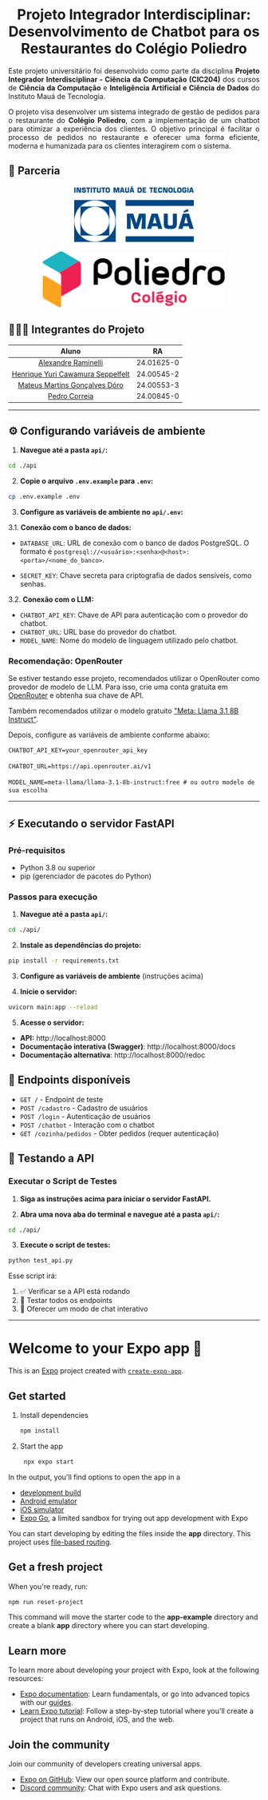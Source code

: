 <h1 align="center">Projeto Integrador Interdisciplinar:<br>Desenvolvimento de Chatbot para os Restaurantes do Colégio Poliedro</h1>

<!-- Introdução -->
<p align="justify">Este projeto universitário foi desenvolvido como parte da disciplina <strong>Projeto Integrador Interdisciplinar - Ciência da Computação (CIC204)</strong> dos cursos de <strong>Ciência da Computação</strong> e <strong>Inteligência Artificial e Ciência de Dados</strong> do Instituto Mauá de Tecnologia.</p>
<p align="justify">O projeto visa desenvolver um sistema integrado de gestão de pedidos para o restaurante do <strong>Colégio Poliedro</strong>, com a implementação de um chatbot para otimizar a experiência dos clientes. O objetivo principal é facilitar o processo de pedidos no restaurante e oferecer uma forma eficiente, moderna e humanizada para os clientes interagirem com o sistema.</p>

<!-- Parceria -->

## 🤝 Parceria

<div align="center" style="display: flex; flex-direction: row; align-items: center; width: 100%; justify-content: center; gap: 16px; flex-wrap: wrap;">
    <!-- IMT -->
    <a href="https://www.maua.br" target="_blank">
        <img height="112px" src="./docs/images/logos/logo-IMT.png" alt="Instituto Mauá de Tecnologia">
    </a>
    <!-- Poliedro -->
    <a href="https://www.colegiopoliedro.com.br" target="_blank">
        <img height="112px" src="./docs/images/logos/logo-Poliedro.svg" alt="Colégio Poliedro">
    </a>
</div>

<!-- Integrantes -->

## 🧑🏻‍💻 Integrantes do Projeto

|                                   Aluno                                    |     RA     |
| :------------------------------------------------------------------------: | :--------: |
|        [Alexandre Raminelli](https://github.com/alexandreraminelli)        | 24.01625-0 |
| [Henrique Yuri Cawamura Seppelfelt](https://github.com/HenriqueSeppelfelt) | 24.00545-2 |
|      [Mateus Martins Gonçalves Dóro ](https://github.com/mateusmats)       | 24.00553-3 |
|            [Pedro Correia ](https://github.com/PedroCorreia73)             | 24.00845-0 |

---

<!-- Instruções para configurar variáveis de ambiente -->

## ⚙️ Configurando variáveis de ambiente

1. **Navegue até a pasta `api/`:**

```bash
cd ./api
```

2. **Copie o arquivo `.env.example` para `.env`:**

```bash
cp .env.example .env
```

3. **Configure as variáveis de ambiente no `api/.env`:**

<!-- Variáveis de ambiente do banco de dados -->

3.1. **Conexão com o banco de dados:**

- `DATABASE_URL`: URL de conexão com o banco de dados PostgreSQL. O formato é `postgresql://<usuário>:<senha>@<host>:<porta>/<nome_do_banco>`.

- `SECRET_KEY`: Chave secreta para criptografia de dados sensíveis, como senhas.

<!-- Variáveis de ambiente do chatbot -->

3.2. **Conexão com o LLM:**

- `CHATBOT_API_KEY`: Chave de API para autenticação com o provedor do chatbot.
- `CHATBOT_URL`: URL base do provedor do chatbot.
- `MODEL_NAME`: Nome do modelo de linguagem utilizado pelo chatbot.

<!-- Instruções para usar o OpenRouter -->

### Recomendação: OpenRouter

Se estiver testando esse projeto, recomendados utilizar o OpenRouter como provedor de modelo de LLM. Para isso, crie uma conta gratuita em [OpenRouter](https://openrouter.ai/) e obtenha sua chave de API.

Também recomendados utilizar o modelo gratuito ["Meta: Llama 3.1 8B Instruct"](https://openrouter.ai/meta-llama/llama-3.1-8b-instruct:free).

Depois, configure as variáveis de ambiente conforme abaixo:

```env
CHATBOT_API_KEY=your_openrouter_api_key

CHATBOT_URL=https://api.openrouter.ai/v1

MODEL_NAME=meta-llama/llama-3.1-8b-instruct:free # ou outro modelo de sua escolha
```

---

<!-- Instruções para iniciar o servidor FastAPI -->

## ⚡ Executando o servidor FastAPI

### Pré-requisitos

- Python 3.8 ou superior
- pip (gerenciador de pacotes do Python)

### Passos para execução

1. **Navegue até a pasta `api/`:**

```bash
cd ./api/
```

2. **Instale as dependências do projeto:**

```bash
pip install -r requirements.txt
```

3. **Configure as variáveis de ambiente** (instruções acima)

4. **Inicie o servidor:**

```bash
uvicorn main:app --reload
```

5. **Acesse o servidor:**

- **API:** http://localhost:8000
- **Documentação interativa (Swagger)**: http://localhost:8000/docs
- **Documentação alternativa**: http://localhost:8000/redoc

## 📡 Endpoints disponíveis

- `GET /` - Endpoint de teste
- `POST /cadastro` - Cadastro de usuários
- `POST /login` - Autenticação de usuários
- `POST /chatbot` - Interação com o chatbot
- `GET /cozinha/pedidos` - Obter pedidos (requer autenticação)

## 🧪 Testando a API

### Executar o Script de Testes

1. **Siga as instruções acima para iniciar o servidor FastAPI.**

2. **Abra uma nova aba do terminal e navegue até a pasta `api/`:**

```bash
cd ./api/
```

3. **Execute o script de testes:**

```bash
python test_api.py
```

Esse script irá:

1. ✅ Verificar se a API está rodando
2. 🧪 Testar todos os endpoints
3. 💬 Oferecer um modo de chat interativo

---

# Welcome to your Expo app 👋

This is an [Expo](https://expo.dev) project created with [`create-expo-app`](https://www.npmjs.com/package/create-expo-app).

## Get started

1. Install dependencies

   ```bash
   npm install
   ```

2. Start the app

   ```bash
    npx expo start
   ```

In the output, you'll find options to open the app in a

- [development build](https://docs.expo.dev/develop/development-builds/introduction/)
- [Android emulator](https://docs.expo.dev/workflow/android-studio-emulator/)
- [iOS simulator](https://docs.expo.dev/workflow/ios-simulator/)
- [Expo Go](https://expo.dev/go), a limited sandbox for trying out app development with Expo

You can start developing by editing the files inside the **app** directory. This project uses [file-based routing](https://docs.expo.dev/router/introduction).

## Get a fresh project

When you're ready, run:

```bash
npm run reset-project
```

This command will move the starter code to the **app-example** directory and create a blank **app** directory where you can start developing.

## Learn more

To learn more about developing your project with Expo, look at the following resources:

- [Expo documentation](https://docs.expo.dev/): Learn fundamentals, or go into advanced topics with our [guides](https://docs.expo.dev/guides).
- [Learn Expo tutorial](https://docs.expo.dev/tutorial/introduction/): Follow a step-by-step tutorial where you'll create a project that runs on Android, iOS, and the web.

## Join the community

Join our community of developers creating universal apps.

- [Expo on GitHub](https://github.com/expo/expo): View our open source platform and contribute.
- [Discord community](https://chat.expo.dev): Chat with Expo users and ask questions.
